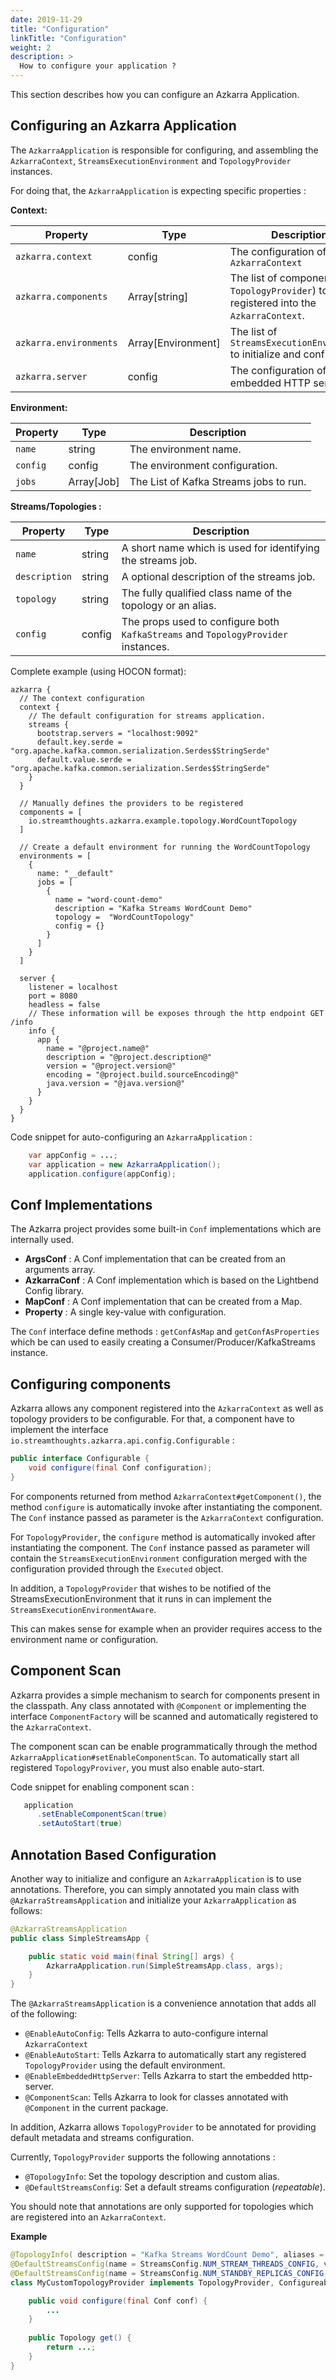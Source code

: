 ```yaml
---
date: 2019-11-29
title: "Configuration"
linkTitle: "Configuration"
weight: 2
description: >
  How to configure your application ?
---
```


This section describes how you can configure an Azkarra Application.

## Configuring an Azkarra Application

The `AzkarraApplication` is responsible for configuring, and assembling 
the `AzkarraContext`, `StreamsExecutionEnvironment` and `TopologyProvider` instances.

For doing that, the `AzkarraApplication` is expecting specific properties :

**Context:**

| Property                             | Type                | Description                                                         |
|--------------------------------------|-------------------- |---------------------------------------------------------------------|
|  `azkarra.context`                   |  config             | The configuration of the `AzkarraContext`                           |                   
|  `azkarra.components`                |  Array[string]      | The list of components (e.g: `TopologyProvider`) to be registered into the `AzkarraContext`. |
|  `azkarra.environments`              |  Array[Environment] | The list of `StreamsExecutionEnvironment` to initialize and configure.   |
|  `azkarra.server`                    |  config | The configuration of the embedded HTTP server.                                  |

**Environment:** 

| Property                     | Type         | Description                                                         |
|----------------------------  |------------- |---------------------------------------------------------------------|
|  `name`                      |  string      | The environment name.                                               |     
|  `config`                    |  config      | The environment configuration.                                      |        
|  `jobs`                      |  Array[Job]  | The List of Kafka Streams jobs to run.                              |

**Streams/Topologies :**

| Property                     | Type         | Description                                                         |
|------------------------------|--------------|---------------------------------------------------------------------|
|  `name`                      |  string      | A short name which is used for identifying the streams job.         |     
|  `description`               |  string      | A optional description of the streams job.                          |     
|  `topology`                  |  string      | The fully qualified class name of the topology or an alias.         |                   
|  `config`                    |  config      | The props used to configure both `KafkaStreams` and `TopologyProvider` instances.  | 


Complete example (using HOCON format): 
```
azkarra {
  // The context configuration
  context {
    // The default configuration for streams application.
    streams {
      bootstrap.servers = "localhost:9092"
      default.key.serde = "org.apache.kafka.common.serialization.Serdes$StringSerde"
      default.value.serde = "org.apache.kafka.common.serialization.Serdes$StringSerde"
    }
  }

  // Manually defines the providers to be registered
  components = [
    io.streamthoughts.azkarra.example.topology.WordCountTopology
  ]

  // Create a default environment for running the WordCountTopology
  environments = [
    {
      name: "__default"
      jobs = [
        {
          name = "word-count-demo"
          description = "Kafka Streams WordCount Demo"
          topology =  "WordCountTopology"
          config = {}
        }
      ]
    }
  ]

  server {
    listener = localhost
    port = 8080
    headless = false
    // These information will be exposes through the http endpoint GET /info
    info {
      app {
        name = "@project.name@"
        description = "@project.description@"
        version = "@project.version@"
        encoding = "@project.build.sourceEncoding@"
        java.version = "@java.version@"
      }
    }
  }
}
```

Code snippet for auto-configuring an `AzkarraApplication` : 

```java
    var appConfig = ...;
    var application = new AzkarraApplication();
    application.configure(appConfig);
```

## Conf Implementations

The Azkarra project provides some built-in `Conf` implementations which are internally used.

* **ArgsConf** : A Conf implementation that can be created from an arguments array.
* **AzkarraConf** : A Conf implementation which is based on the Lightbend Config library.  
* **MapConf** : A Conf implementation that can be created from a Map.
* **Property** : A single key-value with configuration.

The `Conf` interface define methods : `getConfAsMap` and `getConfAsProperties` 
which be can used to easily creating a Consumer/Producer/KafkaStreams instance.

## Configuring components

Azkarra allows any component registered into the `AzkarraContext` as well as topology providers to be configurable.
For that, a component have to implement the interface `io.streamthoughts.azkarra.api.config.Configurable` : 

```java
public interface Configurable {
    void configure(final Conf configuration);
}
```

For components returned from method `AzkarraContext#getComponent()`, the method `configure` is automatically invoke
after instantiating the component. The `Conf` instance passed as parameter is the `AzkarraContext` configuration.

For `TopologyProvider`, the `configure` method is automatically invoked after instantiating the component. 
The `Conf` instance passed as parameter will contain the `StreamsExecutionEnvironment` configuration merged
with the configuration provided through the `Executed` object.

In addition, a `TopologyProvider` that wishes to be notified of the StreamsExecutionEnvironment that it runs in can 
implement the `StreamsExecutionEnvironmentAware`.

This can makes sense for example when an provider requires access to the environment name or configuration. 

## Component Scan

Azkarra provides a simple mechanism to search for components present in the classpath.
Any class annotated with `@Component` or implementing the interface `ComponentFactory` will be scanned and automatically
registered to the `AzkarraContext`.

The component scan can be enable programmatically through the method `AzkarraApplication#setEnableComponentScan`.
To automatically start all registered `TopologyProviver`, you must also enable auto-start.

Code snippet for enabling component scan : 

```java
   application
      .setEnableComponentScan(true)
      .setAutoStart(true) 
```

## Annotation Based Configuration

Another way to initialize and configure an `AzkarraApplication` is to use annotations.
Therefore, you can simply annotated you main class with `@AzkarraStreamsApplication` 
and initialize your `AzkarraApplication` as follows:

```java
@AzkarraStreamsApplication
public class SimpleStreamsApp {

    public static void main(final String[] args) {
        AzkarraApplication.run(SimpleStreamsApp.class, args);
    }
}
```

The `@AzkarraStreamsApplication` is a convenience annotation that adds all of the following:

 * `@EnableAutoConfig`: Tells Azkarra to auto-configure internal `AzkarraContext`
 * `@EnableAutoStart`: Tells Azkarra to automatically start any registered `TopologyProvider` using the default environment.
 * `@EnableEmbeddedHttpServer`: Tells Azkarra to start the embedded http-server.
 * `@ComponentScan`: Tells Azkarra to look for classes annotated with `@Component` in the current package.

In addition, Azkarra allows `TopologyProvider` to be annotated for providing default metadata and streams configuration.

Currently, `TopologyProvider` supports the following annotations :

 * `@TopologyInfo`: Set the topology description and custom alias.
 * `@DefaultStreamsConfig`: Set a default streams configuration (_repeatable_).
 
You should note that annotations are only supported for topologies which are registered into an `AzkarraContext`.

**Example**

```java
@TopologyInfo( description = "Kafka Streams WordCount Demo", aliases = "custom")
@DefaultStreamsConfig(name = StreamsConfig.NUM_STREAM_THREADS_CONFIG, value = "4")
@DefaultStreamsConfig(name = StreamsConfig.NUM_STANDBY_REPLICAS_CONFIG, value = "2")
class MyCustomTopologyProvider implements TopologyProvider, Configureable {

    public void configure(final Conf conf) {
        ...
    }   
    
    public Topology get() {
        return ...;
    }
}
```


